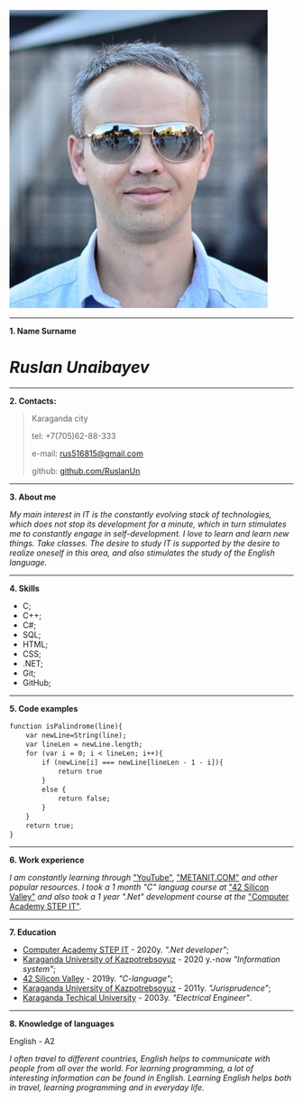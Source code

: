 ![My photo](img/photo.JPG)
***

**1. Name Surname**

 # ***Ruslan Unaibayev***

 ***
**2. Contacts:**
>Karaganda city
>
>tel: +7(705)62-88-333
>
>e-mail: [rus516815@gmail.com ](https://www.gmail.com)
>
>github: [github.com/RuslanUn ](https://github.com/RuslanUn)

***
**3. About me**

*My main interest in IT is the constantly evolving stack of technologies, which does not stop its development for a minute, which in turn stimulates me to constantly engage in self-development. I love to learn and learn new things. Take classes. The desire to study IT is supported by the desire to realize oneself in this area, and also stimulates the study of the English language.*

***
**4. Skills**
* С;
* С++;
* C#;
* SQL;
* HTML;
* CSS;
* .NET;
* Git;
* GitHub;

***
**5. Code examples**

    function isPalindrome(line){
        var newLine=String(line);
        var lineLen = newLine.length;
        for (var i = 0; i < lineLen; i++){
            if (newLine[i] === newLine[lineLen - 1 - i]){ 
                return true
            } 
            else {
                return false;
            }
        }
        return true;
    }

***
**6. Work experience**

*I am constantly learning through* ["YouTube"](https://www.youtube.com/), ["METANIT.COM"](https://www.METANIT.COM/) *and other popular resources. I took a 1 month "C" languag course at* ["42 Silicon Valley"](https://www.42.us.org/) *and also took a 1 year ".Net" development course at the* ["Computer Academy STEP IT"](https://itstep.md/).

***
**7. Education**
* [Computer Academy STEP IT](https://itstep.md/) - 2020y.
*".Net developer"*;
* [Karaganda University of Kazpotrebsoyuz](https://www.keu.kz/) - 2020 y.-now
*"Information system"*;
* [42 Silicon Valley](https://www.42.us.org/) - 2019y.
*"C-language"*;
* [Karaganda University of Kazpotrebsoyuz](https://www.keu.kz/) - 2011y.
*"Jurisprudence"*;
* [Karaganda Techical University](https://www.kstu.kz/) - 2003y.
*"Electrical Engineer"*.

***
**8. Knowledge of languages**

English - A2

*I often travel to different countries, English helps to communicate with people from all over the world. For learning programming, a lot of interesting information can be found in English. Learning English helps both in travel, learning programming and in everyday life.*
